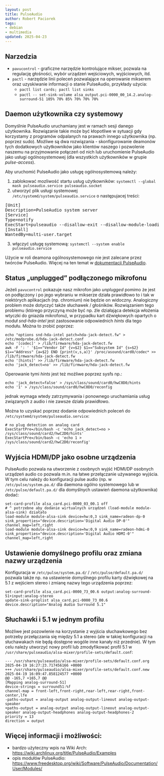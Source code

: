 ```yaml
---
layout: post
title: PulseAudio
author: Robert Paciorek
tags:
- debian
- multimedia
updated: 2025-04-23
---
```


## Narzedzia

* `pavucontrol` - graficzne narzędzie kontrolujące mikser, pozwala na regulację głośności, wybór urządzeń wejściowych, wyjściowych, itd.
* `pactl` - narzędzie linii poleceń pozwalające na operowanie mikserem oraz uzyskiwanie informacji o stanie PulseAudio, przykłady użycia:
	* `pactl list cards; pactl list sinks`
	* `pactl -- set-sink-volume alsa_output.pci-0000_00_14.2.analog-surround-51 105% 70% 85% 70% 70% 70%`


## Daemon użytkownika czy systemowy

Domyślnie PulseAudio uruchamiany jest w ramach sesji danego użytkownika.
Rozwiązanie takie może być kłopotliwe w sytuacji gdy korzystamy z programów odpalanych na prawach innego użytkownika (np. poprzez sudo).
Możliwe są dwa rozwiązania - skonfigurowanie deamonów tych dodatkowych użytkowników jako klientów naszego i pozwolenie naszemu na przyjmowanie połączeń od nich lub uruchomienie PulseAudio jako usługi ogólnosystemowej (dla wszystkich użytkowników w grupie *pulse-access*).

Aby uruchomić PulseAudio jako usługę ogólnosystemową należy:

1. zablokować mozliwość startu usług użytkowników: `systemctl --global mask pulseaudio.service pulseaudio.socket`
2. utworzyć plik usługi systemowej `/etc/systemd/system/pulseaudio.service` o następujacej treści:
<pre>
[Unit]
Description=PulseAudio system server
[Service]
Type=notify
ExecStart=pulseaudio --disallow-exit --disallow-module-loading --system --realtime --log-target=journal
[Install]
WantedBy=multi-user.target
</pre>
3. włączyć usługę systemową: `systemctl --system enable pulseaudio.service`

Użycie w roli deamona ogólnosystemowego nie jest zalecane przez twórców PulseAudio.
Więcej na ten temat w [dokumentacji PulseAudio](https://www.freedesktop.org/wiki/Software/PulseAudio/Documentation/User/SystemWide/).


## Status „unplugged” podłączonego mikrofonu

Jeżeli `pavucontrol` pokazuje nasz mikrofon jako *unplugged* pomimo że jest on podłączony i po jego wybraniu w mikserze działa prawidłowo to i tak w niektórych aplikacjach (np. chromium) nie będzie on widoczny.
Analogiczny problem może dotyczyć także słuchawek / głośników.
Rozwiązaniem tego problemu (którego przyczyną może być np. źle działająca detekcja włożenia wtyczki do gniazda mikrofonu), w przypadku kart dźwiękowych opartych o moduł *snd-hda-intel* jest zastosowanie odpowiednich *hints* dla tego modułu.
Można to zrobić poprzez:

	echo "options snd-hda-intel patch=hda-jack-detect.fw" > /etc/modprobe.d/hda-jack-detect.conf
	echo '[codec]' > /lib/firmware/hda-jack-detect.fw
	awk -F ': ' '$1=="Vendor Id" {v=$2} $1=="Subsystem Id" {s=$2} $1=="Address" {a=$2} END {print(v,s,a)}' /proc/asound/card0/codec* >> /lib/firmware/hda-jack-detect.fw
	echo '[hints]' >> /lib/firmware/hda-jack-detect.fw
	echo 'jack_detect=no' >> /lib/firmware/hda-jack-detect.fw

Operowanie tymi *hints* jest też możliwe poprzez sysfs np.:

	echo 'jack_detect=false' > /sys/class/sound/card0/hwC0D0/hints
	echo '1' > /sys/class/sound/card0/hwC0D0/reconfig

jednak wymaga wtedy zatrzymywania i ponownego uruchamiania usług związanych z audio i nie zawsze działa prawidłowo.

Można to uzyskać poprzez dodanie odpowiednich poleceń do `/etc/systemd/system/pulseaudio.service`:

	# no plug detection on analog card
	ExecStartPre=/bin/bash -c 'echo jack_detect=no > /sys/class/sound/card2/hwC2D0/hints'
	ExecStartPre=/bin/bash -c 'echo 1 >  /sys/class/sound/card2/hwC2D0/reconfig'


## Wyjścia HDMI/DP jako osobne urządzenia

PulseAudio pozwala na utworzenie z osobnych wyjść HDMI/DP osobnych urządzeń audio co pozwala m.in. na łatwe przełączanie używanego wyjścia. W tym celu należy do konfiguracji pulse audio (np. w `/etc/pulse/system.pa.d/` dla daemona ogólno systemowego lub w `/etc/pulse/default.pa.d/` dla domyślnych ustawień daemona użytkownika) dodać:

	set-card-profile alsa_card.pci-0000_03_00.1 off
	# ^ potrzebne aby dodanie wirtualnych urządzeń (load-module module-alsa-sink) działało
	load-module module-alsa-sink device=hw:0,3 sink_name=radeon-dp-0 sink_properties="device.description='Digital Audio DP-0'" channel_map=left,right
	load-module module-alsa-sink device=hw:0,9 sink_name=radeon-hdmi-0 sink_properties="device.description='Digital Audio HDMI-0'" channel_map=left,right


## Ustawienie domyślnego profilu oraz zmiana nazwy urządzenia

Konfiguracja w `/etc/pulse/system.pa.d/` / `/etc/pulse/default.pa.d/` pozwala także np. na ustawienie domyślnego profilu karty dźwiękowej na 5.1 z wejściem stereo i zmianę nazwy tego urządzenia poprzez:

	set-card-profile alsa_card.pci-0000_73_00.6 output:analog-surround-51+input:analog-stereo
	update-sink-proplist alsa_card.pci-0000_73_00.6 device.description="Analog Audio Surround 5.1"

## Słuchawki i 5.1 w jednym profilu

Możliwe jest pozowlenie na korzystanie z wyjścia słuchawkowego bez potrzeby przełączania się między 5.1 a stereo (ale w takiej konfiguracji na słuchawakach nie będą dostępne wogóle inne kanały niż przednie). W tym celu należy utworzyć nowy profil lub zmodyfikować profil 5.1 w `/usr/share/pulseaudio/alsa-mixer/profile-sets/default.conf`:

	--- /usr/share/pulseaudio/alsa-mixer/profile-sets/default.conf.org	2025-04-19 16:27:23.717456166 +0000
	+++ /usr/share/pulseaudio/alsa-mixer/profile-sets/default.conf.new	2025-04-19 16:09:47.858124577 +0000
	@@ -165,7 +165,7 @@
	[Mapping analog-surround-51]
	device-strings = surround51:%f
	channel-map = front-left,front-right,rear-left,rear-right,front-center,lfe
	-paths-output = analog-output analog-output-lineout analog-output-speaker
	+paths-output = analog-output analog-output-lineout analog-output-speaker analog-output-headphones analog-output-headphones-2
	priority = 13
	direction = output


## Więcej informacji i możliwości:

* bardzo użyteczny wpis na Wiki Arch: https://wiki.archlinux.org/title/PulseAudio/Examples
* opis modułów PulseAudio: https://www.freedesktop.org/wiki/Software/PulseAudio/Documentation/User/Modules/
